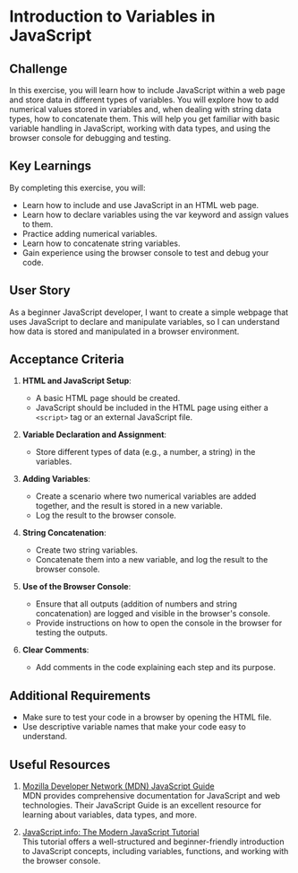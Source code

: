 # Introduction to Variables in JavaScript

## Challenge

In this exercise, you will learn how to include JavaScript within a web page and store data in different types of variables. You will explore how to add numerical values stored in variables and, when dealing with string data types, how to concatenate them. This will help you get familiar with basic variable handling in JavaScript, working with data types, and using the browser console for debugging and testing.

## Key Learnings

By completing this exercise, you will:

- Learn how to include and use JavaScript in an HTML web page.
- Learn how to declare variables using the var keyword and assign values to them.
- Practice adding numerical variables.
- Learn how to concatenate string variables.
- Gain experience using the browser console to test and debug your code.

## User Story

As a beginner JavaScript developer, I want to create a simple webpage that uses JavaScript to declare and manipulate variables, so I can understand how data is stored and manipulated in a browser environment.

## Acceptance Criteria

1. **HTML and JavaScript Setup**:

   - A basic HTML page should be created.
   - JavaScript should be included in the HTML page using either a `<script>` tag or an external JavaScript file.

2. **Variable Declaration and Assignment**:

   - Store different types of data (e.g., a number, a string) in the variables.

3. **Adding Variables**:

   - Create a scenario where two numerical variables are added together, and the result is stored in a new variable.
   - Log the result to the browser console.

4. **String Concatenation**:

   - Create two string variables.
   - Concatenate them into a new variable, and log the result to the browser console.

5. **Use of the Browser Console**:

   - Ensure that all outputs (addition of numbers and string concatenation) are logged and visible in the browser's console.
   - Provide instructions on how to open the console in the browser for testing the outputs.

6. **Clear Comments**:
   - Add comments in the code explaining each step and its purpose.

## Additional Requirements

- Make sure to test your code in a browser by opening the HTML file.
- Use descriptive variable names that make your code easy to understand.

## Useful Resources

1. [Mozilla Developer Network (MDN) JavaScript Guide](https://developer.mozilla.org/en-US/docs/Web/JavaScript/Guide)  
   MDN provides comprehensive documentation for JavaScript and web technologies. Their JavaScript Guide is an excellent resource for learning about variables, data types, and more.

2. [JavaScript.info: The Modern JavaScript Tutorial](https://javascript.info/)  
   This tutorial offers a well-structured and beginner-friendly introduction to JavaScript concepts, including variables, functions, and working with the browser console.
